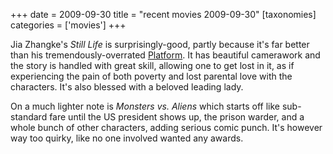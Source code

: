 +++
date = 2009-09-30
title = "recent movies 2009-09-30"
[taxonomies]
categories = ['movies']
+++

Jia Zhangke's *Still Life* is surprisingly-good, partly because it's
far better than his tremendously-overrated [Platform]. It has beautiful
camerawork and the story is handled with great skill, allowing one to
get lost in it, as if experiencing the pain of both poverty and lost
parental love with the characters. It's also blessed with a beloved
leading lady.

On a much lighter note is *Monsters vs. Aliens* which starts off like
sub-standard fare until the US president shows up, the prison warder,
and a whole bunch of other characters, adding serious comic punch. It's
however way too quirky, like no one involved wanted any awards.

  [Platform]: http://tshepang.net/recent-ex-anticipated-movies
